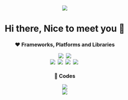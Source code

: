 
<h1 align="center">
<img src="https://capsule-render.vercel.app/api?type=waving&color=auto&height=300&section=header&text=Wongyo%20Lee&fontSize=90"/>
</h1>

<h1 align="center">
 Hi there, Nice to meet you 👋
</h1>


<h3 align="center">
❤ Frameworks, Platforms and Libraries
</h3>


<p align="center">
<img src="https://img.shields.io/badge/HTML-ff4500?style=flat-square&logo=HTML5&logoColor=white"/></a>&nbsp
<img src="https://img.shields.io/badge/CSS-1e90ff?style=flat-square&logo=CSS3&logoColor=white"/>

<br/>
<img src="https://img.shields.io/badge/Javascript-ffd700?style=flat-square&logo=javascript&logoColor=white"/></a>&nbsp
<img src="https://img.shields.io/badge/React-4169e1?style=flat-square&logo=React&logoColor=white"/></a>&nbsp
<img src="https://img.shields.io/badge/styled%2Dcomponents-DB7093?style=flat-square&logo=styled%2Dcomponents&logoColor=white"/></a>&nbsp
<img src="https://img.shields.io/badge/Redux-8a2be2?style=flat-square&logo=Redux&logoColor=white"/></a>&nbsp
</p>


<h3 align="center">
 💛 Codes
</h3>

<p align="center">
<img src="https://github-readme-stats.vercel.app/api?username=wglee0511&show_icons=true&theme=radical"/>
 <br/>
 <img src="https://github-readme-stats.vercel.app/api/top-langs/?username=wglee0511&exclude_repo=spartagithub-readme-stats,anuraghazra.github.io)](https://github.com/wglee0511/github-readme-stats&theme=radical"/>
</p>




